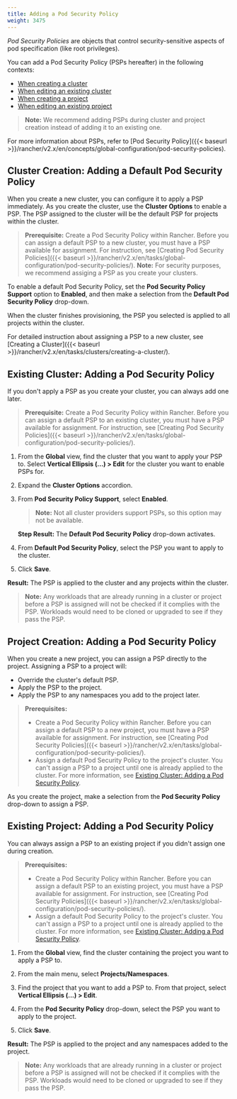 ```yaml
---
title: Adding a Pod Security Policy
weight: 3475
---
```


_Pod Security Policies_ are objects that control security-sensitive aspects of pod specification (like root privileges).

You can add a Pod Security Policy (PSPs hereafter) in the following contexts:

- [When creating a cluster](#cluster-creation--adding-a-default-pod-security-policy)
- [When editing an existing cluster](#existing-cluster--adding-a-pod-security-policy)
- [When creating a project](#project-creation--adding-a-pod-security-policy)
- [When editing an existing project](#existing-project--adding-a-pod-security-policy)

> **Note:** We recommend adding PSPs during cluster and project creation instead of adding it to an existing one.

For more information about PSPs, refer to [Pod Security Policy]({{< baseurl >}}/rancher/v2.x/en/concepts/global-configuration/pod-security-policies).

## Cluster Creation: Adding a Default Pod Security Policy

When you create a new cluster, you can configure it to apply a PSP immediately. As you create the cluster, use the **Cluster Options** to enable a PSP. The PSP assigned to the cluster will be the default PSP for projects within the cluster.

>**Prerequisite:**
>Create a Pod Security Policy within Rancher. Before you can assign a default PSP to a new cluster, you must have a PSP available for assignment. For instruction, see [Creating Pod Security Policies]({{< baseurl >}}/rancher/v2.x/en/tasks/global-configuration/pod-security-policies/).
>**Note:**
>For security purposes, we recommend assiging a PSP as you create your clusters.

To enable a default Pod Security Policy, set the **Pod Security Policy Support** option to  **Enabled**, and then make a selection from the **Default Pod Security Policy** drop-down.

When the cluster finishes provisioning, the PSP you selected is applied to all projects within the cluster.

For detailed instruction about assigning a PSP to a new cluster, see [Creating a Cluster]({{< baseurl >}}/rancher/v2.x/en/tasks/clusters/creating-a-cluster/).

## Existing Cluster: Adding a Pod Security Policy

If you don't apply a PSP as you create your cluster, you can always add one later.

>**Prerequisite:**
>Create a Pod Security Policy within Rancher. Before you can assign a default PSP to an existing cluster, you must have a PSP available for assignment. For instruction, see [Creating Pod Security Policies]({{< baseurl >}}/rancher/v2.x/en/tasks/global-configuration/pod-security-policies/).

1. From the **Global** view, find the cluster that you want to apply your PSP to. Select **Vertical Ellipsis (...) > Edit** for the cluster you want to enable PSPs for.

2. Expand the **Cluster Options** accordion.

3. From **Pod Security Policy Support**, select **Enabled**.

    >**Note:** Not all cluster providers support PSPs, so this option may not be available.

    **Step Result:** The **Default Pod Security Policy** drop-down activates.

4. From **Default Pod Security Policy**, select the PSP you want to apply to the cluster.

5. Click **Save**.

**Result:** The PSP is applied to the cluster and any projects within the cluster.

>**Note:** Any workloads that are already running in a cluster or project before a PSP is assigned will not be checked if it complies with the PSP. Workloads would need to be cloned or upgraded to see if they pass the PSP.

## Project Creation: Adding a Pod Security Policy

When you create a new project, you can assign a PSP directly to the project. Assigning a PSP to a project will:

- Override the cluster's default PSP.
- Apply the PSP to the project.
- Apply the PSP to any namespaces you add to the project later.

>**Prerequisites:**
>
> - Create a Pod Security Policy within Rancher. Before you can assign a default PSP to a new project, you must have a PSP available for assignment. For instruction, see [Creating Pod Security Policies]({{< baseurl >}}/rancher/v2.x/en/tasks/global-configuration/pod-security-policies/).
> - Assign a default Pod Security Policy to the project's cluster. You can't assign a PSP to a project until one is already applied to the cluster. For more information, see [Existing Cluster: Adding a Pod Security Policy](#existing-cluster--adding-a-pod-security-policy).

As you create the project, make a selection from the **Pod Security Policy** drop-down to assign a PSP.

 <!--For more information, see [Creating a Project]({{< baseurl >}}/rancher/v2.x/en/tasks/projects/#creating-a-project/-->

## Existing Project: Adding a Pod Security Policy

You can always assign a PSP to an existing project if you didn't assign one during creation.

>**Prerequisites:**
>
> - Create a Pod Security Policy within Rancher. Before you can assign a default PSP to an existing project, you must have a PSP available for assignment. For instruction, see [Creating Pod Security Policies]({{< baseurl >}}/rancher/v2.x/en/tasks/global-configuration/pod-security-policies/).
> - Assign a default Pod Security Policy to the project's cluster. You can't assign a PSP to a project until one is already applied to the cluster. For more information, see [Existing Cluster: Adding a Pod Security Policy](#existing-cluster--adding-a-pod-security-policy).

1. From the **Global** view, find the cluster containing the project you want to apply a PSP to.

1. From the main menu, select **Projects/Namespaces**.

3. Find the project that you want to add a PSP to. From that project, select **Vertical Ellipsis (...) > Edit**.

4. From the **Pod Security Policy** drop-down, select the PSP you want to apply to the project.

5. Click **Save**.

**Result:** The PSP is applied to the project and any namespaces added to the project. 

>**Note:** Any workloads that are already running in a cluster or project before a PSP is assigned will not be checked if it complies with the PSP. Workloads would need to be cloned or upgraded to see if they pass the PSP.
